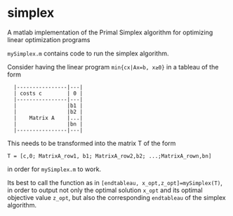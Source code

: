 # simplex
A matlab implementation of the Primal Simplex algorithm for optimizing linear optimization programs

`mySimplex.m` contains code to run the simplex algorithm.

Consider having the linear program `min{cx|Ax=b, x≥0}` in a tableau of the form

```
  |----------------|---|
  | costs c        | 0 |
  |----------------|---|
  |                |b1 |
  |                |b2 |
  |    Matrix A    |...|
  |                |bn |  
  |----------------|---|
  ```

This needs to be transformed into the matrix T of the form

`T = [c,0; MatrixA_row1, b1; MatrixA_row2,b2; ...;MatrixA_rown,bn]`

in order for `mySimplex.m` to work.

Its best to call the function as in `[endtableau, x_opt,z_opt]=mySimplex(T)`,
in order to output not only the optimal solution `x_opt` and its optimal objective value
`z_opt`, but also the corresponding `endtableau` of the simplex algorithm.
